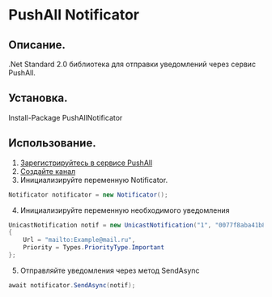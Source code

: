 # PushAll Notificator
Описание.
---
.Net Standard 2.0 библиотека для отправки уведомлений через сервис PushAll.

Установка.
---
Install-Package PushAllNotificator

Использование.
---
1. [Зарегистрируйтесь в сервисе PushAll](https://pushall.ru/)
2. [Создайте канал](https://pushall.ru/admin)
3. Инициализируйте переменную Notificator.
```C#
Notificator notificator = new Notificator();
```
4. Инициализируйте переменную необходимого уведомления
```C#
UnicastNotification notif = new UnicastNotification("1", "0077f8aba41b8f6e0030e9b2b0b23f7b", "Заголовок", "Текст", "2")
{
	Url = "mailto:Example@mail.ru",
	Priority = Types.PriorityType.Important
};
```
5. Отправляйте уведомления через метод SendAsync
```C#
await notificator.SendAsync(notif);
```
